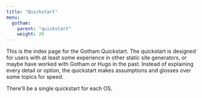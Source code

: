 ```yaml
---
title: "Quickstart"
menu:
  gotham:
    parent: "quickstart"
    weight: 20
---
```


This is the index page for the Gotham Quickstart.
The quickstart is designed for users with at least some experience in other static site generators, or maybe have worked with Gotham or Hugo in the past.
Instead of explaining every detail or option, the quickstart makes assumptions and glosses over some topics for speed.

There'll be a single quickstart for each OS.
